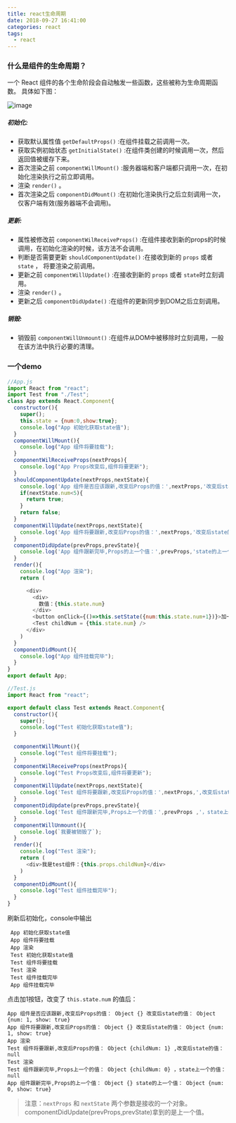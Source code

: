 ```yaml
---
title: react生命周期
date: 2018-09-27 16:41:00
categories: react
tags:
  - react
---
```


### 什么是组件的生命周期？
一个 React 组件的各个生命阶段会自动触发一些函数，这些被称为生命周期函数。
具体如下图：

![image](https://wx3.sinaimg.cn/large/0073tXM5gy1fy1xx8d4jjj30o40h7gn6.jpg)


##### 初始化:

- 获取默认属性值 `getDefaultProps()` :在组件挂载之前调用一次。
- 获取实例初始状态 `getInitialState()` :在组件类创建的时候调用一次，然后返回值被缓存下来。
- 首次渲染之前 `componentWillMount()` :服务器端和客户端都只调用一次，在初始化渲染执行之前立即调用。
- 渲染 `render()` 。
- 首次渲染之后 `componentDidMount()` :在初始化渲染执行之后立刻调用一次，仅客户端有效(服务器端不会调用)。

##### 更新:

- 属性被修改前 `componentWilReceiveProps()` :在组件接收到新的props的时候调用，在初始化渲染的时候，该方法不会调用。
- 判断是否需要更新 `shouldComponentUpdate()` :在接收到新的 `props` 或者 `state` ， 将要渲染之前调用。
- 更新之前 `componentWillUpdate()` :在接收到新的 `props` 或者 `state`时立刻调用。
- 渲染 `render()` 。
- 更新之后 `componentDidUpdate()` :在组件的更新同步到DOM之后立刻调用。

##### 销毁:

- 销毁前 `componentWillUnmount()` :在组件从DOM中被移除时立刻调用，一般在该方法中执行必要的清理。

### 一个demo

```js
//App.js
import React from "react";
import Test from "./Test";
class App extends React.Component{
  constructor(){
    super();
    this.state = {num:0,show:true};
    console.log("App 初始化获取state值");
  }
  componentWillMount(){
    console.log("App 组件将要挂载");
  }
  componentWilReceiveProps(nextProps){
    console.log("App Props改变后,组件将要更新");
  }
  shouldComponentUpdate(nextProps,nextState){
    console.log('App 组件是否应该跟新,改变后Props的值：',nextProps,'改变后state的值：',nextState);
    if(nextState.num<5){
      return true;
    }
    return false;
  }
  componentWillUpdate(nextProps,nextState){
    console.log('App 组件将要跟新,改变后Props的值：',nextProps,'改变后state的值：',nextState);
  }
  componentDidUpdate(prevProps,prevState){
    console.log('App 组件跟新完毕,Props的上一个值：',prevProps,'state的上一个值：',prevState);
  }
  render(){
    console.log("App 渲染");
    return (

      <div>
        <div>
          数值：{this.state.num}
        </div>
        <button onClick={()=>this.setState({num:this.state.num+1})}>加一</button>
        <Test childNum = {this.state.num} />
      </div>
    )
  }
  componentDidMount(){
    console.log("App 组件挂载完毕");
  }
}
export default App;
```

```js
//Test.js
import React from "react";

export default class Test extends React.Component{
  constructor(){
    super();
    console.log("Test 初始化获取state值");
  }

  componentWillMount(){
    console.log("Test 组件将要挂载");
  }
  componentWilReceiveProps(nextProps){
    console.log("Test Props改变后,组件将要更新");
  }
  componentWillUpdate(nextProps,nextState){
    console.log('Test 组件将要跟新,改变后Props的值：',nextProps,',改变后state的值：',nextState);
  }
  componentDidUpdate(prevProps,prevState){
    console.log('Test 组件跟新完毕,Props上一个的值：',prevProps ,'，state上一个的值：',prevState);
  }
  componentWillUnmount(){
    console.log(`我要被销毁了`);
  }
  render(){
    console.log("Test 渲染");
    return (
      <div>我是test组件：{this.props.childNum}</div>
    )
  }
  componentDidMount(){
    console.log("Test 组件挂载完毕");
  }
}
```

刷新后初始化，console中输出

```
 App 初始化获取state值
 App 组件将要挂载
 App 渲染
 Test 初始化获取state值
 Test 组件将要挂载
 Test 渲染
 Test 组件挂载完毕
 App 组件挂载完毕
```

点击加1按钮，改变了 `this.state.num` 的值后：

```
App 组件是否应该跟新,改变后Props的值： Object {} 改变后state的值： Object {num: 1, show: true}
App 组件将要跟新,改变后Props的值： Object {} 改变后state的值： Object {num: 1, show: true}
App 渲染
Test 组件将要跟新,改变后Props的值： Object {childNum: 1} ,改变后state的值： null
Test 渲染
Test 组件跟新完毕,Props上一个的值： Object {childNum: 0} ，state上一个的值： null
App 组件跟新完毕,Props的上一个值： Object {} state的上一个值： Object {num: 0, show: true}
```

> 注意：`nextProps` 和 `nextState` 两个参数是接收的一个对象。
componentDidUpdate(prevProps,prevState)拿到的是上一个值。
>
